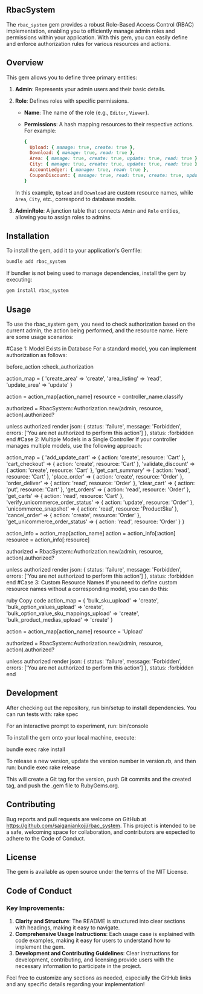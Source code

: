 ## RbacSystem

The `rbac_system` gem provides a robust Role-Based Access Control (RBAC) implementation, enabling you to efficiently manage admin roles and permissions within your application. With this gem, you can easily define and enforce authorization rules for various resources and actions.

## Overview

This gem allows you to define three primary entities:

1. **Admin**: Represents your admin users and their basic details.
2. **Role**: Defines roles with specific permissions.

   - **Name**: The name of the role (e.g., `Editor`, `Viewer`).
   - **Permissions**: A hash mapping resources to their respective actions. For example:

     ```ruby
     {
       Upload: { manage: true, create: true },
       Download: { manage: true, read: true },
       Area: { manage: true, create: true, update: true, read: true },
       City: { manage: true, create: true, update: true, read: true },
       AccountLedger: { manage: true, read: true },
       CouponDiscount: { manage: true, read: true, create: true, update: true }
     }
     ```

   In this example, `Upload` and `Download` are custom resource names, while `Area`, `City`, etc., correspond to database models.

3. **AdminRole**: A junction table that connects `Admin` and `Role` entities, allowing you to assign roles to admins.

## Installation

To install the gem, add it to your application's Gemfile:

```bash
bundle add rbac_system
```

If bundler is not being used to manage dependencies, install the gem by executing:

```bash
gem install rbac_system
```

## Usage

To use the rbac_system gem, you need to check authorization based on the current admin, the action being performed, and the resource name. Here are some usage scenarios:

#Case 1:
Model Exists in Database
For a standard model, you can implement authorization as follows:

before_action :check_authorization

action_map = {
'create_area' => 'create',
'area_listing' => 'read',
'update_area' => 'update'
}

action = action_map[action_name]
resource = controller_name.classify

authorized = RbacSystem::Authorization.new(admin, resource, action).authorized?

unless authorized
render json: { status: 'failure', message: 'Forbidden', errors: ['You are not authorized to perform this action'] }, status: :forbidden
end
#Case 2:
Multiple Models in a Single Controller
If your controller manages multiple models, use the following approach:

action_map = {
'add_update_cart' => { action: 'create', resource: 'Cart' },
'cart_checkout' => { action: 'create', resource: 'Cart' },
'validate_discount' => { action: 'create', resource: 'Cart' },
'get_cart_summary' => { action: 'read', resource: 'Cart' },
'place_order' => { action: 'create', resource: 'Order' },
'order_deliver' => { action: 'read', resource: 'Order' },
'clear_cart' => { action: 'put', resource: 'Cart' },
'get_orders' => { action: 'read', resource: 'Order' },
'get_carts' => { action: 'read', resource: 'Cart' },
'verify_unicommerce_order_status' => { action: 'update', resource: 'Order' },
'unicommerce_snapshot' => { action: 'read', resource: 'ProductSku' },
'cancel_order' => { action: 'create', resource: 'Order' },
'get_unicommerce_order_status' => { action: 'read', resource: 'Order' }
}

action_info = action_map[action_name]
action = action_info[:action]
resource = action_info[:resource]

authorized = RbacSystem::Authorization.new(admin, resource, action).authorized?

unless authorized
render json: { status: 'failure', message: 'Forbidden', errors: ['You are not authorized to perform this action'] }, status: :forbidden
end
#Case 3:
Custom Resource Names
If you need to define custom resource names without a corresponding model, you can do this:

ruby
Copy code
action_map = {
'bulk_sku_upload' => 'create',
'bulk_option_values_upload' => 'create',
'bulk_option_value_sku_mappings_upload' => 'create',
'bulk_product_medias_upload' => 'create'
}

action = action_map[action_name]
resource = 'Upload'

authorized = RbacSystem::Authorization.new(admin, resource, action).authorized?

unless authorized
render json: { status: 'failure', message: 'Forbidden', errors: ['You are not authorized to perform this action'] }, status: :forbidden
end

## Development

After checking out the repository, run bin/setup to install dependencies. You can run tests with:
rake spec

For an interactive prompt to experiment, run:
bin/console

To install the gem onto your local machine, execute:

bundle exec rake install

To release a new version, update the version number in version.rb, and then run:
bundle exec rake release

This will create a Git tag for the version, push Git commits and the created tag, and push the .gem file to RubyGems.org.

## Contributing

Bug reports and pull requests are welcome on GitHub at https://github.com/saiganiankoji/rbac_system. This project is intended to be a safe, welcoming space for collaboration, and contributors are expected to adhere to the Code of Conduct.

## License

The gem is available as open source under the terms of the MIT License.

## Code of Conduct

### Key Improvements:

1. **Clarity and Structure**: The README is structured into clear sections with headings, making it easy to navigate.
2. **Comprehensive Usage Instructions**: Each usage case is explained with code examples, making it easy for users to understand how to implement the gem.
3. **Development and Contributing Guidelines**: Clear instructions for development, contributing, and licensing provide users with the necessary information to participate in the project.

Feel free to customize any sections as needed, especially the GitHub links and any specific details regarding your implementation!
